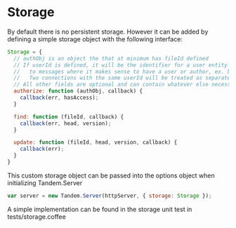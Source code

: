 Storage
===

By default there is no persistent storage. However it can be added by defining a simple storage object with the following interface:

```javascript
Storage = {
  // authObj is an object the that at minimum has fileId defined
  // If userId is defined, it will be the identifier for a user entity and will be added
  //   to messages where it makes sense to have a user or author, ex. broadcast messages.
  //   Two connections with the same userId will be treated as separate sessions.
  // All other fields are optional and can contain whatever else necessary for authentication
  authorize: function (authObj, callback) {
    callback(err, hasAccess);
  }

  find: function (fileId, callback) {
    callback(err, head, version);
  }

  update: function (fileId, head, version, callback) {
    callback(err);
  }
}
```

This custom storage object can be passed into the options object when initializing Tandem.Server

```javascript
var server = new Tandem.Server(httpServer, { storage: Storage });
```

A simple implementation can be found in the storage unit test in tests/storage.coffee
